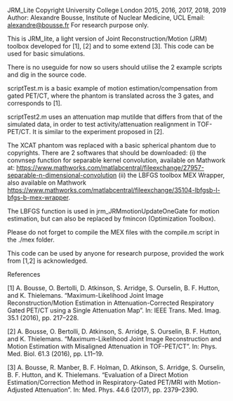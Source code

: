 JRM_Lite 
Copyright University College London 2015, 2016, 2017, 2018, 2019 
Author: Alexandre
Bousse, Institute of Nuclear Medicine, UCL 
Email: alexandre@bousse.fr 
For research purpose only.

This is JRM_lite, a light version of Joint Reconstruction/Motion (JRM) toolbox developed for [1], [2] 
and to some extend [3]. This code can be used for basic simulations.

There is no useguide for now so users should utilise the 2 example scripts and dig in the source code.

scriptTest.m is a basic example of motion estimation/compensation from gated PET/CT, where
the phantom is translated across the 3 gates, and corresponds to [1].

scriptTest2.m uses an attenuation map mutilde that differs from that of the simulated data, in order
to test activity/attenuation realignment in TOF-PET/CT. It is similar to the experiment proposed
in [2].

The XCAT phantom was replaced with a basic spherical phantom due to copyrights.
There are 2 softwares that should be downloaded: 
(i) the convnsep function for separable kernel convolution, available on Mathwork at:
https://www.mathworks.com/matlabcentral/fileexchange/27957-separable-n-dimensional-convolution 
(ii) the LBFGS toolbox MEX Wrapper, also available on Mathwork
https://www.mathworks.com/matlabcentral/fileexchange/35104-lbfgsb-l-bfgs-b-mex-wrapper.

The LBFGS function is used in jrm_JRMmotionUpdateOneGate for motion estimation, but can
also be replaced by fmincon (Optimization Toolbox).

Please do not forget to compile the MEX files with the compile.m script in the ./mex folder.

This code can be used by anyone for research purpose, provided the work from [1,2] is acknowledged.



References

[1] A. Bousse, O. Bertolli, D. Atkinson, S. Arridge, S. Ourselin, B. F. Hutton, and K. Thielemans.
“Maximum-Likelihood Joint Image Reconstruction/Motion Estimation in Attenuation-Corrected
Respiratory Gated PET/CT using a Single Attenuation Map”. 
In: IEEE Trans. Med. Imag. 35.1 (2016), pp. 217–228.

[2] A. Bousse, O. Bertolli, D. Atkinson, S. Arridge, S. Ourselin, B. F. Hutton, and K. Thielemans.
“Maximum-Likelihood Joint Image Reconstruction and Motion Estimation with Misaligned Attenuation in TOF-PET/CT”. 
In: Phys. Med. Biol. 61.3 (2016), pp. L11–19.

[3] A. Bousse, R. Manber, B. F. Holman, D. Atkinson, S. Arridge, S. Ourselin, B. F. Hutton, and K.
Thielemans. “Evaluation of a Direct Motion Estimation/Correction Method in Respiratory-Gated PET/MRI with Motion-Adjusted Attenuation”. 
In: Med. Phys. 44.6 (2017), pp. 2379–2390.
